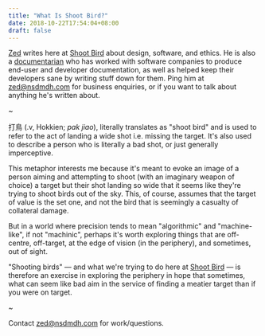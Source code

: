```yaml
---
title: "What Is Shoot Bird?"
date: 2018-10-22T17:54:04+08:00
draft: false
---
```


[Zed](https://www.zeddee.com) writes here at [Shoot Bird](/)
about design, software, and ethics. He is also a [documentarian](/posts/why-technical-documentation) who
has worked with software companies to produce end-user and developer
documentation, as well as helped keep their developers sane by 
writing stuff down for them.
Ping him at [zed@nsdmdh.com](mailto://zed@nsdmdh.com)
for business enquiries, or if you want to talk about anything he's written about.

*~*

打鳥 (.v, Hokkien; _pak jiao_), literally translates as "shoot bird"
and is used to refer to the act of landing a wide shot
i.e. missing the target.
It's also used to describe a person who is literally a bad shot,
or just generally imperceptive.

This metaphor interests me because it's meant to evoke an
image of a person aiming and attempting to shoot (with an imaginary
weapon of choice) a target but their shot landing so wide that it seems like they're trying to shoot birds out of the sky. This, of course, assumes
that the target of value is the set one, and not the bird that is seemingly
a casualty of collateral damage.

But in a world where precision tends to mean "algorithmic" and "machine-like", if not "machinic", perhaps it's worth exploring things that are off-centre, off-target, at the edge of vision (in the periphery), and sometimes, out of sight.

"Shooting birds" — and what we're trying to do here at [Shoot Bird](/what-is-shoot-bird) — is therefore an exercise in exploring the periphery in hope that sometimes, what can seem like bad aim in the
service of finding a meatier target than if you were on target.

*~*

Contact [zed@nsdmdh.com](mailto://zed@nsdmdh.com) for work/questions.
